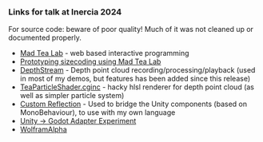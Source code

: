

### Links for talk at Inercia 2024

For source code: beware of poor quality!
Much of it was not cleaned up or documented properly.

 * [Mad Tea Lab](https://madtealab.com) - web based interactive programming
 * [Prototyping sizecoding using Mad Tea Lab](https://github.com/teadrinker/party-acceleration)
 * [DepthStream](https://github.com/teadrinker/projection-assisted-sculpting/tree/main/SARA%20Unity%20Project/Assets/Code/DepthStream?tab=readme-ov-file) - Depth point cloud recording/processing/playback (used in most of my demos, but features has been added since this release)
 * [TeaParticleShader.cginc](https://github.com/teadrinker/projection-assisted-sculpting/blob/main/SARA%20Unity%20Project/Assets/Code/TeaParticles/Resources/Shaders/TeaParticleShader.cginc) - hacky hlsl renderer for depth point cloud (as well as simpler particle system)
 * [Custom Reflection](https://github.com/teadrinker/projection-assisted-sculpting/tree/main/SARA%20Unity%20Project/Assets/Code/CustomReflection) - Used to bridge the Unity components (based on MonoBehaviour), to use with my own language 
 * [Unity -> Godot Adapter Experiment](https://github.com/teadrinker/united-godot?tab=readme-ov-file)
 * [WolframAlpha](https://www.wolframalpha.com/)

